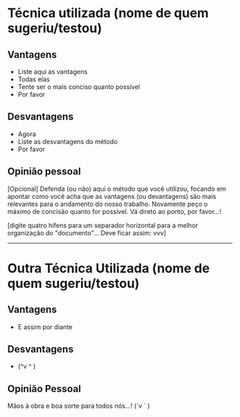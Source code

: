 # Técnica utilizada (nome de quem sugeriu/testou)

Vantagens
---------

+ Liste aqui as vantagens
+ Todas elas
+ Tente ser o mais conciso quanto possível
+ Por favor

Desvantagens
------------

+ Agora
+ Liste as desvantagens do método
+ Por favor

Opinião pessoal
---------------

[Opcional] Defenda (ou não) aqui o método que você utilizou, focando em apontar como você acha que as vantagens (ou devantagens) são mais relevantes para o andamento do nosso trabalho. Novamente peço o máximo de concisão quanto for possível. Vá direto ao ponto, por favor...!

[digite quatro hífens para um separador horizontal para a melhor organização do "documento"... Deve ficar assim: vvv]

----

# Outra Técnica Utilizada (nome de quem sugeriu/testou)

Vantagens
---------
+ E assim por diante

Desvantagens
------------

+ (^v ^ )

Opinião Pessoal
---------------

Mãos à obra e boa sorte para todos nós...! (´v ` )
